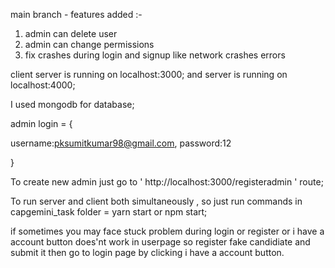 main branch -  features added :-

1) admin can delete user
2) admin can change permissions
3) fix crashes during login and signup like network crashes errors

client server is running on localhost:3000;
and server is running on localhost:4000;


I used mongodb for database;

admin login = {

username:pksumitkumar98@gmail.com,
password:12


}

To create new admin  just go to ' http://localhost:3000/registeradmin ' route;


To run server and client both simultaneously , so just run commands in capgemini_task folder =  yarn start or npm start;


if sometimes  you may face stuck problem during login or register or i have a account button does'nt work in userpage so register fake candidiate and submit it then go to login page by clicking i have a account button.











